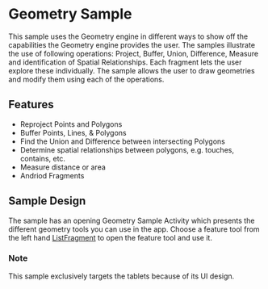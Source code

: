 # Geometry Sample
This sample uses the Geometry engine in different ways to show off the capabilities the Geometry engine provides the user. The samples illustrate the use of following operations: Project, Buffer, Union, Difference, Measure and identification of Spatial Relationships. Each fragment lets the user explore these individually. The sample allows the user to draw geometries and modify them using each of the operations.

## Features
* Reproject Points and Polygons
* Buffer Points, Lines, & Polygons
* Find the Union and Difference between intersecting Polygons
* Determine spatial relationships between polygons, e.g. touches, contains, etc.
* Measure distance or area
* Andriod Fragments

## Sample Design 
The sample has an opening Geometry Sample Activity which presents the different geometry tools you can use in the app.  Choose a feature tool from the left hand [ListFragment](http://developer.android.com/reference/android/app/ListFragment.html) to open the feature tool and use it.  

### Note
This sample exclusively targets the tablets because of its UI design.
